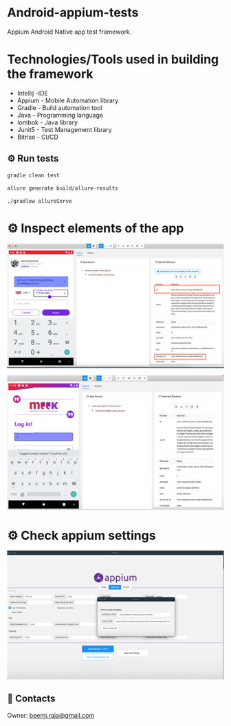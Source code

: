 # Android-appium-tests

Appium Android Native app test framework.


# Technologies/Tools used in building the framework
* Intellij -IDE
* Appium - Mobile Automation library
* Gradle -  Build automation tool
* Java - Programming language
* lombok - Java library
* Junit5 - Test Management library
* Bitrise - CI/CD

## :gear: Run tests

```shell
gradle clean test
```

```shell
allure generate build/allure-results
```

```shell
./gradlew allureServe
```

# :gear: Inspect elements of the app

![Alt text](docs/img_4.png)

![Alt text](docs/img_3.png)

# :gear: Check appium settings

![Alt text](docs/img_2.png)

## :e-mail: Contacts
Owner: [beemi.raja@gmail.com](beemi.raja@gmail.com)
